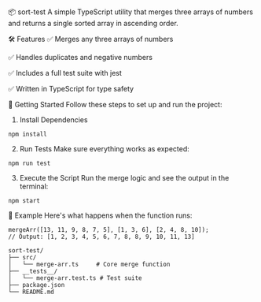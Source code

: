 📦 sort-test
A simple TypeScript utility that merges three arrays of numbers and returns a single sorted array in ascending order.

🛠 Features
✅ Merges any three arrays of numbers

✅ Handles duplicates and negative numbers

✅ Includes a full test suite with jest

✅ Written in TypeScript for type safety

🚀 Getting Started
Follow these steps to set up and run the project:
1. Install Dependencies
```
npm install
```
2. Run Tests
Make sure everything works as expected:
```
npm run test
```
3. Execute the Script
Run the merge logic and see the output in the terminal:
```
npm start
```
🧪 Example
Here's what happens when the function runs:
```
mergeArr([13, 11, 9, 8, 7, 5], [1, 3, 6], [2, 4, 8, 10]);
// Output: [1, 2, 3, 4, 5, 6, 7, 8, 8, 9, 10, 11, 13]
```
```
sort-test/
├── src/
│   └── merge-arr.ts     # Core merge function
├── __tests__/
│   └── merge-arr.test.ts # Test suite
├── package.json
└── README.md
```
